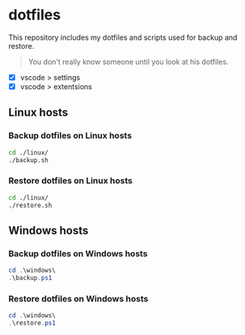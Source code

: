 # dotfiles

This repository includes my dotfiles and scripts used for backup and restore.  

> You don't really know someone until you look at his dotfiles.

- [X] vscode > settings
- [X] vscode > extentsions

## Linux hosts

### Backup dotfiles on Linux hosts

```bash
cd ./linux/
./backup.sh
```

### Restore dotfiles on Linux hosts

```bash
cd ./linux/
./restore.sh
```

## Windows hosts

### Backup dotfiles on Windows hosts

```powershell
cd .\windows\
.\backup.ps1
```

### Restore dotfiles on Windows hosts

```powershell
cd .\windows\
.\restore.ps1
```

